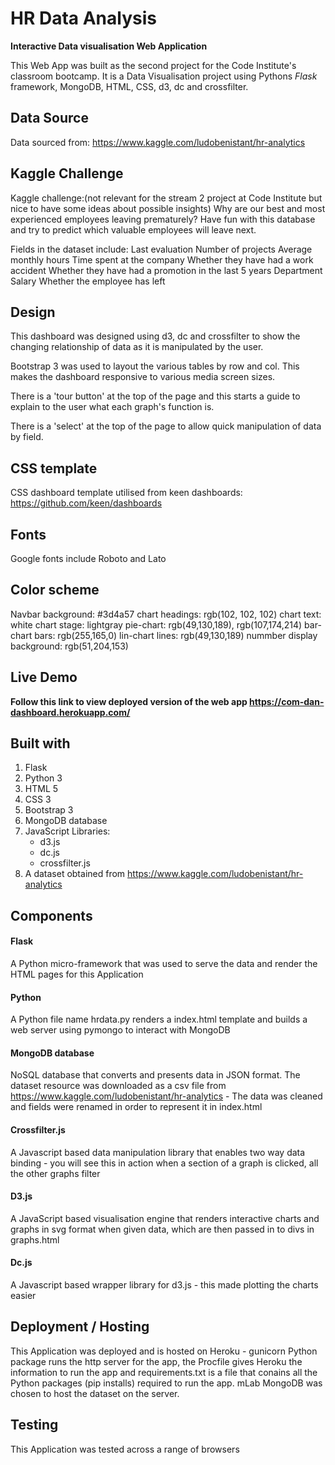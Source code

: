 # HR Data Analysis
**Interactive Data visualisation Web Application**

This Web App was built as the second project for the Code Institute's classroom bootcamp. It is a Data Visualisation project using Pythons *Flask* framework, MongoDB, HTML, CSS, d3, dc and crossfilter.

## Data Source
Data sourced from: https://www.kaggle.com/ludobenistant/hr-analytics

## Kaggle Challenge

Kaggle challenge:(not relevant for the stream 2 project at Code Institute but nice to have some ideas about possible insights)
Why are our best and most experienced employees leaving prematurely? Have fun with this database and try to predict which valuable employees will leave next. 

Fields in the dataset include:
Last evaluation
Number of projects
Average monthly hours
Time spent at the company
Whether they have had a work accident
Whether they have had a promotion in the last 5 years
Department
Salary
Whether the employee has left

## Design

This dashboard was designed using d3, dc and crossfilter to show the changing relationship of data as it is manipulated by the user.

Bootstrap 3 was used to layout the various tables by row and col. This makes the dashboard responsive to various media screen sizes.

There is a 'tour button' at the top of the page and this starts a guide to explain to the user what each graph's function is.

There is a 'select' at the top of the page to allow quick manipulation of data by field.

## CSS template

CSS dashboard template utilised from keen dashboards: https://github.com/keen/dashboards

## Fonts

Google fonts include Roboto and Lato

## Color scheme

Navbar background: #3d4a57
chart headings: rgb(102, 102, 102)
chart text: white
chart stage: lightgray
pie-chart: rgb(49,130,189), rgb(107,174,214)
bar-chart bars: rgb(255,165,0)
lin-chart lines: rgb(49,130,189)
nummber display background: rgb(51,204,153)

## Live Demo

**Follow this link to view deployed version of the web app https://com-dan-dashboard.herokuapp.com/**

## Built with 
1. Flask 
2. Python 3
2. HTML 5
3. CSS 3
4. Bootstrap 3
5. MongoDB database
6. JavaScript Libraries:
    * d3.js
    * dc.js
    * crossfilter.js
7. A dataset obtained from https://www.kaggle.com/ludobenistant/hr-analytics

## Components

#### Flask
A Python micro-framework that was used to serve the data and render the HTML pages for this Application

#### Python
A Python file name hrdata.py renders a index.html template and builds a web server using pymongo to interact with MongoDB

#### MongoDB database
NoSQL database that converts and presents data in JSON format. The dataset resource was downloaded as a csv file from https://www.kaggle.com/ludobenistant/hr-analytics - The data was cleaned and fields were renamed in order to represent it in index.html

#### Crossfilter.js
A Javascript based data manipulation library that enables two way data binding - you will see this in action when a section of a graph is clicked, all the other graphs filter

#### D3.js
A JavaScript based visualisation engine that renders interactive charts and graphs in svg format when given data, which are then passed in to divs in graphs.html

#### Dc.js
A Javascript based wrapper library for d3.js - this made plotting the charts easier


## Deployment / Hosting

This Application was deployed and is hosted on Heroku - gunicorn Python package runs the http server for the app, the Procfile gives Heroku the information to run the app and requirements.txt is a file that conains all the Python packages (pip installs) required to run the app. mLab MongoDB was chosen to host the dataset on the server.


## Testing
This Application was tested across a range of browsers






